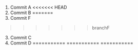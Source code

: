 1. Commit A
<<<<<<< HEAD
2. Commit B
=======
2. Commit F
>>>>>>> branchF
3. Commit C
4. Commit D
===========
===========
===========